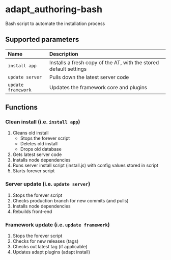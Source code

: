 # adapt_authoring-bash
Bash script to automate the installation process

## Supported parameters

| Name | Description |
| :----- | :---------- |
| `install app` | Installs a fresh copy of the AT, with the stored default settings |
| `update server` | Pulls down the latest server code |
| `update framework` |  Updates the framework core and plugins |

## Functions

### Clean install (i.e. `install app`)
1. Cleans old install
   * Stops the forever script
   * Deletes old install 
   * Drops old database
1. Gets latest server code
1. Installs node dependencies
1. Runs server install script (install.js) with config values stored in script
1. Starts forever script

### Server update (i.e. `update server`)
1. Stops the forever script
1. Checks production branch for new commits (and pulls)
1. Installs node dependencies
1. Rebuilds front-end

### Framework update (i.e. `update framework`)
1. Stops the forever script
1. Checks for new releases (tags)
1. Checks out latest tag (if applicable)
1. Updates adapt plugins (adapt install)
